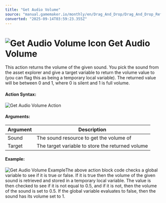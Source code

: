 ```yaml
---
title: "Get Audio Volume"
source: "manual.gamemaker.io/monthly/en/Drag_And_Drop/Drag_And_Drop_Reference/Audio/Get_Audio_Volume.htm"
converted: "2025-09-14T03:59:23.355Z"
---
```


# ![Get Audio Volume Icon](../../../assets/Images/Scripting_Reference/Drag_And_Drop/Reference/Audio/i_Audio_Get_Audio_Volume.png) Get Audio Volume

This action returns the volume of the given sound. You pick the sound from the asset explorer and give a target variable to return the volume value to (you can flag this as being a temporary local variable). The returned value will be between 0 and 1, where 0 is silent and 1 is full volume.

#### Action Syntax:

![Get Audio Volume Action](../../../assets/Images/Scripting_Reference/Drag_And_Drop/Reference/Audio/a_Audio_Get_Audio_Volume.png)

#### Arguments:

| Argument | Description |
| --- | --- |
| Sound | The sound resource to get the volume of |
| Target | The target variable to store the returned volume |

#### Example:

![Get Audio Volume Example](../../../assets/Images/Scripting_Reference/Drag_And_Drop/Reference/Audio/e_Audio_Get_Audio_Volume.png)The above action block code checks a global variable to see if it is true or false. If it is true then the volume of the given sound is retrieved and stored in a temporary local variable. The value is then checked to see if it is not equal to 0.5, and if it is not, then the volume of the sound is set to 0.5. If the global variable evaluates to false, then the sound has its volume set to 1.